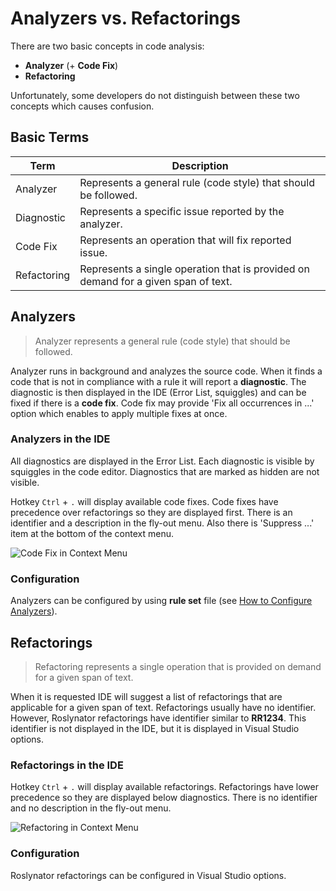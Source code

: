 # Analyzers vs. Refactorings

There are two basic concepts in code analysis:

* **Analyzer** (+ **Code Fix**)
* **Refactoring**

Unfortunately, some developers do not distinguish between these two concepts which causes confusion.

## Basic Terms

Term        | Description
----------- | ----------------------------------------------------------------------------------
Analyzer    | Represents a general rule (code style) that should be followed.
Diagnostic  | Represents a specific issue reported by the analyzer.
Code Fix    | Represents an operation that will fix reported issue.
Refactoring | Represents a single operation that is provided on demand for a given span of text.

## Analyzers

> Analyzer represents a general rule (code style) that should be followed.

Analyzer runs in background and analyzes the source code. When it finds a code that is not in compliance with a rule it will report a **diagnostic**. The diagnostic is then displayed in the IDE (Error List, squiggles) and can be fixed if there is a **code fix**. Code fix may provide 'Fix all occurrences in ...' option which enables to apply multiple fixes at once.

### Analyzers in the IDE

All diagnostics are displayed in the Error List. Each diagnostic is visible by squiggles in the code editor. Diagnostics that are marked as hidden are not visible.

Hotkey `Ctrl` + `.` will display available code fixes. Code fixes have precedence over refactorings so they are displayed first. There is an identifier and a description in the fly-out menu. Also there is 'Suppress ...' item at the bottom of the context menu.

![Code Fix in Context Menu](/img/roslynator/CodeFixInContextMenu.png)

### Configuration

Analyzers can be configured by using **rule set** file (see [How to Configure Analyzers](https://github.com/JosefPihrt/Roslynator/blob/main/docs/HowToConfigureAnalyzers.md)).

## Refactorings

> Refactoring represents a single operation that is provided on demand for a given span of text.

When it is requested IDE will suggest a list of refactorings that are applicable for a given span of text. Refactorings usually have no identifier. However, Roslynator refactorings have identifier similar to **RR1234**. This identifier is not displayed in the IDE, but it is displayed in Visual Studio options.

### Refactorings in the IDE

Hotkey `Ctrl` + `.` will display available refactorings. Refactorings have lower precedence so they are displayed below diagnostics. There is no identifier and no description in the fly-out menu.

![Refactoring in Context Menu](/img/roslynator/RefactoringInContextMenu.png)

### Configuration

Roslynator refactorings can be configured in Visual Studio options.
